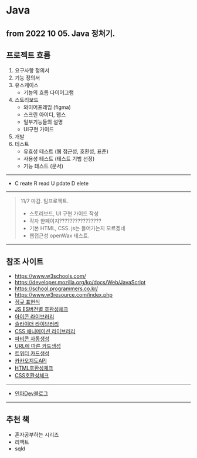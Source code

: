 # Java

from 2022 10 05. Java 정처기.
---

## 프로젝트 흐름

1. 요구사항 정의서
2. 기능 정의서
3. 유스케이스
   -  기능의 흐름 다이어그램
4. 스토리보드
   -  와이어프레임 (figma)
   -  스크린 아이디, 뎁스
   -  일부기능들의 설명
   -  UI구현 가이드
5. 개발
6. 테스트
   -  유효성 테스트 (웹 접근성, 호환성, 표준)
   -  사용성 테스트 (테스트 기법 선정)
   -  기능 테스트 (문서)

---

-  C reate R read U pdate D elete

---

> 11/7 마감. 팀프로젝트.
>
> -  스토리보드, UI 구현 가이드 작성
> -  각자 한페이지????????????????
> -  기본 HTML, CSS. js는 들어가는지 모르겠네
> -  웹접근성 openWax 테스트.

---

## 참조 사이트

-  https://www.w3schools.com/
-  https://developer.mozilla.org/ko/docs/Web/JavaScript
-  https://school.programmers.co.kr/
-  https://www.w3resource.com/index.php
-  [정규 표현식](https://regexr.com/)
-  [JS ES버전별 호환성체크](https://kangax.github.io/compat-table/es5/)
-  [아이콘 라이브러리](https://fontawesome.com/)
-  [슬라이더 라이브러리](https://swiperjs.com/)
-  [CSS 애니메이션 라이브러리](https://animate.style/)
-  [파비콘 자동생성](https://www.favicon-generator.org)
-  [URL에 따른 카드생성](http://ogp.me/)
-  [트위터 카드생성](https://developer.twitter.com/en/docs/twitter-for-websites/cards/guides/getting-started)
-  [카카오지도API](https://apis.map.kakao.com/)
-  [HTML호환성체크](https://jigsaw.w3.org/css-validator/)
-  [CSS호환성체크](https://jigsaw.w3.org/css-validator/)

---

-  [인파Dev블로그](https://inpa.tistory.com/)

---

## 추천 책

-  혼자공부하는 시리즈
-  리액트
-  sqld

